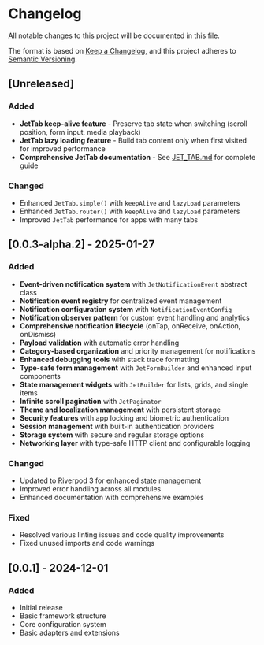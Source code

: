 # Changelog

All notable changes to this project will be documented in this file.

The format is based on [Keep a Changelog](https://keepachangelog.com/en/1.0.0/),
and this project adheres to [Semantic Versioning](https://semver.org/spec/v2.0.0.html).

## [Unreleased]

### Added
- **JetTab keep-alive feature** - Preserve tab state when switching (scroll position, form input, media playback)
- **JetTab lazy loading feature** - Build tab content only when first visited for improved performance
- **Comprehensive JetTab documentation** - See [JET_TAB.md](JET_TAB.md) for complete guide

### Changed
- Enhanced `JetTab.simple()` with `keepAlive` and `lazyLoad` parameters
- Enhanced `JetTab.router()` with `keepAlive` and `lazyLoad` parameters
- Improved `JetTab` performance for apps with many tabs

## [0.0.3-alpha.2] - 2025-01-27

### Added
- **Event-driven notification system** with `JetNotificationEvent` abstract class
- **Notification event registry** for centralized event management
- **Notification configuration system** with `NotificationEventConfig`
- **Notification observer pattern** for custom event handling and analytics
- **Comprehensive notification lifecycle** (onTap, onReceive, onAction, onDismiss)
- **Payload validation** with automatic error handling
- **Category-based organization** and priority management for notifications
- **Enhanced debugging tools** with stack trace formatting
- **Type-safe form management** with `JetFormBuilder` and enhanced input components
- **State management widgets** with `JetBuilder` for lists, grids, and single items
- **Infinite scroll pagination** with `JetPaginator`
- **Theme and localization management** with persistent storage
- **Security features** with app locking and biometric authentication
- **Session management** with built-in authentication providers
- **Storage system** with secure and regular storage options
- **Networking layer** with type-safe HTTP client and configurable logging

### Changed
- Updated to Riverpod 3 for enhanced state management
- Improved error handling across all modules
- Enhanced documentation with comprehensive examples

### Fixed
- Resolved various linting issues and code quality improvements
- Fixed unused imports and code warnings

## [0.0.1] - 2024-12-01

### Added
- Initial release
- Basic framework structure
- Core configuration system
- Basic adapters and extensions

